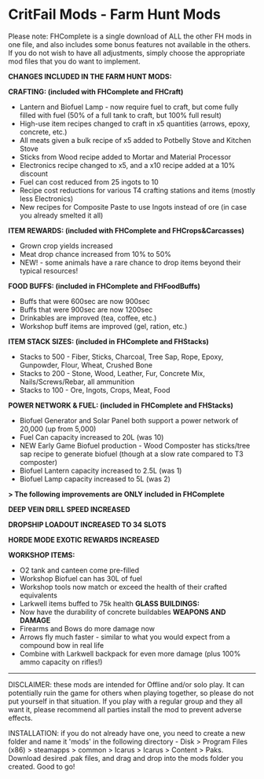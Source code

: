# CritFail Mods - Farm Hunt Mods

Please note: FHComplete is a single download of ALL the other FH mods in one file, and also includes some bonus features not available in the others. If you do not wish to have all adjustments, simply choose the appropriate mod files that you do want to implement.

**CHANGES INCLUDED IN THE FARM HUNT MODS:**

**CRAFTING: (included with FHComplete and FHCraft)**
* Lantern and Biofuel Lamp - now require fuel to craft, but come fully filled with fuel (50% of a full tank to craft, but 100% full result)
* High-use item recipes changed to craft in x5 quantities (arrows, epoxy, concrete, etc.)
* All meats given a bulk recipe of x5 added to Potbelly Stove and Kitchen Stove
* Sticks from Wood recipe added to Mortar and Material Processor
* Electronics recipe changed to x5, and a x10 recipe added at a 10% discount
* Fuel can cost reduced from 25 ingots to 10
* Recipe cost reductions for various T4 crafting stations and items (mostly less Electronics)
* New recipes for Composite Paste to use Ingots instead of ore (in case you already smelted it all)

**ITEM REWARDS: (included with FHComplete and FHCrops&Carcasses)**
* Grown crop yields increased
* Meat drop chance increased from 10% to 50%
* NEW! - some animals have a rare chance to drop items beyond their typical resources!

**FOOD BUFFS: (included in FHComplete and FHFoodBuffs)**
* Buffs that were 600sec are now 900sec
* Buffs that were 900sec are now 1200sec
* Drinkables are improved (tea, coffee, etc.)
* Workshop buff items are improved (gel, ration, etc.)

**ITEM STACK SIZES: (included in FHComplete and FHStacks)**
* Stacks to 500 - Fiber, Sticks, Charcoal, Tree Sap, Rope, Epoxy, Gunpowder, Flour, Wheat, Crushed Bone
* Stacks to 200 - Stone, Wood, Leather, Fur, Concrete Mix, Nails/Screws/Rebar, all ammunition
* Stacks to 100 - Ore, Ingots, Crops, Meat, Food

**POWER NETWORK & FUEL: (included in FHComplete and FHStacks)**
* Biofuel Generator and Solar Panel both support a power network of 20,000 (up from 5,000)
* Fuel Can capacity increased to 20L (was 10)
* NEW Early Game Biofuel production - Wood Composter has sticks/tree sap recipe to generate biofuel (though at a slow rate compared to T3 composter)
* Biofuel Lantern capacity increased to 2.5L (was 1)
* Biofuel Lamp capacity increased to 5L (was 2)

**> The following improvements are ONLY included in FHComplete**

**DEEP VEIN DRILL SPEED INCREASED**

**DROPSHIP LOADOUT INCREASED TO 34 SLOTS**

**HORDE MODE EXOTIC REWARDS INCREASED**

**WORKSHOP ITEMS:**
* O2 tank and canteen come pre-filled
* Workshop Biofuel can has 30L of fuel
* Workshop tools now match or exceed the health of their crafted equivalents
* Larkwell items buffed to 75k health
**GLASS BUILDINGS:**
* Now have the durability of concrete buildables
**WEAPONS AND DAMAGE**
* Firearms and Bows do more damage now
* Arrows fly much faster - similar to what you would expect from a compound bow in real life
* Combine with Larkwell backpack for even more damage (plus 100% ammo capacity on rifles!)

----------------------------------------------------------------------------------------------------------------------------------------------------------------------------------------------------------------------------------------------------------------------------------------------------------------------------------------------

DISCLAIMER: these mods are intended for Offline and/or solo play. It can potentially ruin the game for others when playing together, so please do not put yourself in that situation. If you play with a regular group and they all want it, please recommend all parties install the mod to prevent adverse effects.

INSTALLATION: if you do not already have one, you need to create a new folder and name it 'mods' in the following directory - Disk > Program Files (x86) > steamapps > common > Icarus > Icarus > Content > Paks. Download desired .pak files, and drag and drop into the mods folder you created. Good to go!
